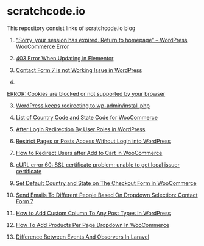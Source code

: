 # scratchcode.io
This repository consist links of scratchcode.io blog


1) <a href="https://www.scratchcode.io/sorry-your-session-has-expired-return-to-homepage-wordpress-woocommerce-error/" target="_blank">“Sorry, your session has expired. Return to homepage” – WordPress WooCommerce Error</a>

2) <a href="https://www.scratchcode.io/403-error-when-updating-in-elementor/" target="_blank">403 Error When Updating in Elementor</a>

1) <a href="https://www.scratchcode.io/contact-form-7-is-not-working-issues/">Contact Form 7 is not Working Issue in WordPress</a>

2) <a href="https://www.scratchcode.io/cookies-are-blocked-or-not-supported-by-your-browser/"> 	
ERROR: Cookies are blocked or not supported by your browser</a>

3) <a href="https://www.scratchcode.io/wordpress-keeps-redirecting-to-wp-admin-install-php/">WordPress keeps redirecting to wp-admin/install.php</a>

4) <a href="https://www.scratchcode.io/list-of-country-code-and-state-code-for-woocommerce/">List of Country Code and State Code for WooCommerce</a>

5) <a href="https://www.scratchcode.io/after-login-redirection-by-user-roles-in-wordpress/">After Login Redirection By User Roles in WordPress</a>

6) <a href="https://www.scratchcode.io/how-to-restrict-pages-or-posts-access-without-login-into-wordpress/">Restrict Pages or Posts Access Without Login into WordPress</a>

7) <a href="https://www.scratchcode.io/how-to-redirect-users-after-add-to-cart/">How to Redirect Users after Add to Cart in WooCommerce</a>

8) <a href="https://www.scratchcode.io/curl-error-ssl-certificate-problem-unable-to-get-local-issuer-certificate/">cURL error 60: SSL certificate problem: unable to get local issuer certificate</a>

9) <a href="https://www.scratchcode.io/set-default-country-and-state-on-the-checkout-form-in-woocommerce/">Set Default Country and State on The Checkout Form in WooCommerce</a>

10) <a href="https://www.scratchcode.io/send-emails-to-different-people-based-on-dropdown-selection-contact-form-7/">Send Emails To Different People Based On Dropdown Selection: Contact Form 7</a>

11) <a href="https://www.scratchcode.io/how-to-add-custom-column-to-any-post-types-in-wordpress/">How to Add Custom Column To Any Post Types In WordPress</a>

12) <a href="https://www.scratchcode.io/add-products-per-page-dropdown-in-woocommerce/">How To Add Products Per Page Dropdown In WooCommerce</a>

13) <a href="https://www.scratchcode.io/difference-between-events-and-observers-in-laravel/">Difference Between Events And Observers In Laravel</a>

